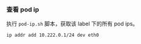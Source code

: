 
### 查看 pod ip
执行 `pod-ip.sh` 脚本，获取该 label 下的所有 pod ips。



```shell script
ip addr add 10.222.0.1/24 dev eth0

```

